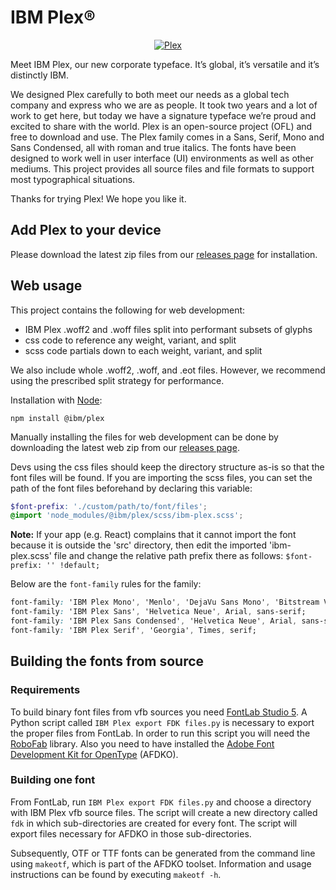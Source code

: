 # IBM Plex® 

<p align="center">
  <a href="https://www.ibm.com/plex/">
    <img alt="Plex" src="https://i.imgur.com/yB9xz60.jpg" />
  </a>
</p>

Meet IBM Plex, our new corporate typeface. It’s global, it’s versatile and it’s distinctly IBM.

We designed Plex carefully to both meet our needs as a global tech company and express who we are as people. It took two years and a lot of work to get here, but today we have a signature typeface we’re proud and excited to share with the world. Plex is an open-source project (OFL) and free to download and use. The Plex family comes in a Sans, Serif, Mono and Sans Condensed, all with roman and true italics. The fonts have been designed to work well in user interface (UI) environments as well as other mediums. This project provides all source files and file formats to support most typographical situations.

Thanks for trying Plex! We hope you like it.

## Add Plex to your device

Please download the latest zip files from our [releases page](https://github.com/IBM/plex/releases) for installation.

## Web usage

This project contains the following for web development:
- IBM Plex .woff2 and .woff files split into performant subsets of glyphs
- css code to reference any weight, variant, and split
- scss code partials down to each weight, variant, and split

We also include whole .woff2, .woff, and .eot files. However, we recommend using the prescribed split strategy for performance.

Installation with [Node](https://nodejs.org/en/):
```
npm install @ibm/plex
```

Manually installing the files for web development can be done by downloading the latest web zip from our [releases page](https://github.com/IBM/plex/releases).

Devs using the css files should keep the directory structure as-is so that the font files will be found. If you are importing the scss files, you can set the path of the font files beforehand by declaring this variable:

```scss
$font-prefix: './custom/path/to/font/files';
@import 'node_modules/@ibm/plex/scss/ibm-plex.scss';
```
**Note:**
If your app (e.g. React) complains that it cannot import the font because it is outside the 'src' directory, then edit the imported 'ibm-plex.scss' file and change the relative path prefix there as follows:
```$font-prefix: '' !default;```

Below are the `font-family` rules for the family:

```css
font-family: 'IBM Plex Mono', 'Menlo', 'DejaVu Sans Mono', 'Bitstream Vera Sans Mono', Courier, monospace;
font-family: 'IBM Plex Sans', 'Helvetica Neue', Arial, sans-serif;
font-family: 'IBM Plex Sans Condensed', 'Helvetica Neue', Arial, sans-serif;
font-family: 'IBM Plex Serif', 'Georgia', Times, serif;
```

## Building the fonts from source

### Requirements

To build binary font files from vfb sources you need [FontLab Studio 5](https://www.fontlab.com). A Python script called `IBM Plex export FDK files.py` is necessary to export the proper files from FontLab. In order to run this script you will need the [RoboFab](https://github.com/robofab-developers/robofab) library. Also you need to have installed the [Adobe Font Development Kit for OpenType](http://www.adobe.com/devnet/opentype/afdko.html) (AFDKO).

### Building one font

From FontLab, run `IBM Plex export FDK files.py` and choose a directory with IBM Plex vfb source files. The script will create a new directory called `fdk` in which sub-directories are created for every font. The script will export files necessary for AFDKO in those sub-directories.

Subsequently, OTF or TTF fonts can be generated from the command line using `makeotf`, which is part of the AFDKO toolset.
Information and usage instructions can be found by executing `makeotf -h`.
